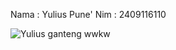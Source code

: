 Nama : Yulius Pune'
Nim  : 2409116110

![Yulius ganteng wwkw](https://github.com/user-attachments/assets/f5f89afb-51d9-47f5-9cb1-f1e5c2c9a568)
